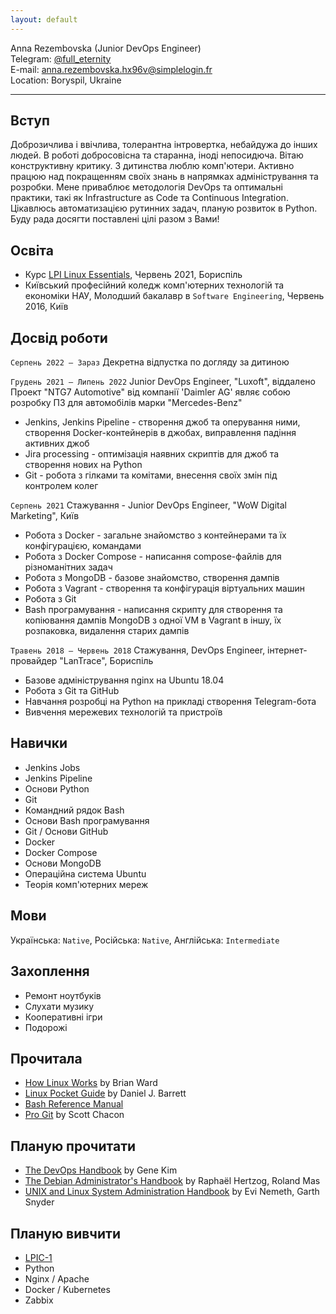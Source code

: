 ```yaml
---
layout: default
---
```


Anna Rezembovska (Junior DevOps Engineer)  
Telegram: [@full_eternity](https://t.me/full_eternity)  
E-mail: anna.rezembovska.hx96v@simplelogin.fr  
Location: Boryspil, Ukraine

---

## Вступ
Доброзичлива і ввічлива, толерантна інтровертка, небайдужа до інших людей. В роботі добросовісна та старанна, іноді непосидюча.
Вітаю конструктивну критику.
З дитинства люблю комп'ютери.
Активно працюю над покращенням своїх знань в напрямках адміністрування та розробки.
Мене приваблює методологія DevOps та оптимальні практики, такі як Infrastructure as Code та Continuous Integration.
Цікавлюсь автоматизацією рутинних задач, планую розвиток в Python.
Буду рада досягти поставлені цілі разом з Вами!

## Освіта
* Курс [LPI Linux Essentials](https://www.lpi.org/our-certifications/linux-essentials-overview), Червень 2021, Бориспіль
* Київський професійний коледж комп'ютерних технологій та економіки НАУ, Молодший бакалавр в `Software Engineering`, Червень 2016, Київ

## Досвід роботи
`Серпень 2022 — Зараз`
Декретна відпустка по догляду за дитиною

`Грудень 2021 — Липень 2022`
Junior DevOps Engineer, "Luxoft", віддалено
Проект "NTG7 Automotive" від компанії 'Daimler AG' являє собою розробку ПЗ для автомобілів марки "Mercedes-Benz"
* Jenkins, Jenkins Pipeline - створення джоб та оперування ними, створення Docker-контейнерів в джобах, виправлення падіння активних джоб
* Jira processing - оптимізація наявних скриптів для джоб та створення нових на Python
* Git - робота з гілками та комітами, внесення своїх змін під контролем колег

`Серпень 2021`
Стажування - Junior DevOps Engineer, "WoW Digital Marketing", Київ
* Робота з Docker - загальне знайомство з контейнерами та їх конфігурацією, командами
* Робота з Docker Compose - написання compose-файлів для різноманітних задач
* Робота з MongoDB - базове знайомство, створення дампів
* Робота з Vagrant - створення та конфігурація віртуальних машин
* Робота з Git
* Bash програмування - написання скрипту для створення та копіювання дампів MongoDB з одної VM в Vagrant в іншу, їх розпаковка, видалення старих дампів

`Травень 2018 — Червень 2018`
Стажування, DevOps Engineer, інтернет-провайдер "LanTrace", Бориспіль
* Базове адміністрування nginx на Ubuntu 18.04
* Робота з Git та GitHub
* Навчання розробці на Python на прикладі створення Telegram-бота
* Вивчення мережевих технологій та пристроїв

## Навички
* Jenkins Jobs
* Jenkins Pipeline
* Основи Python
* Git
* Командний рядок Bash
* Основи Bash програмування
* Git / Основи GitHub
* Docker
* Docker Compose
* Основи MongoDB
* Операційна система Ubuntu
* Теорія комп'ютерних мереж

## Мови
Українська: `Native`, Російська: `Native`, Англійська: `Intermediate`

## Захоплення
* Ремонт ноутбуків
* Слухати музику
* Кооперативні ігри
* Подорожі

## Прочитала
* [How Linux Works](https://www.goodreads.com/book/show/514432.How_Linux_Works) by Brian Ward
* [Linux Pocket Guide](https://www.goodreads.com/book/show/128172.Linux_Pocket_Guide) by Daniel J. Barrett
* [Bash Reference Manual](https://www.gnu.org/software/bash/manual/bash.pdf)
* [Pro Git](https://git-scm.com/book/en/v2) by Scott Chacon

## Планую прочитати
* [The DevOps Handbook](https://www.goodreads.com/book/show/26083308-the-devops-handbook) by Gene Kim
* [The Debian Administrator's Handbook](http://debian-handbook.info/download/stable/debian-handbook.pdf) by Raphaël Hertzog, Roland Mas
* [UNIX and Linux System Administration Handbook](https://www.goodreads.com/book/show/8772005-unix-and-linux-system-administration-handbook) by Evi Nemeth, Garth Snyder

## Планую вивчити
* [LPIC-1](https://www.lpi.org/our-certifications/lpic-1-overview)
* Python
* Nginx / Apache
* Docker / Kubernetes
* Zabbix

